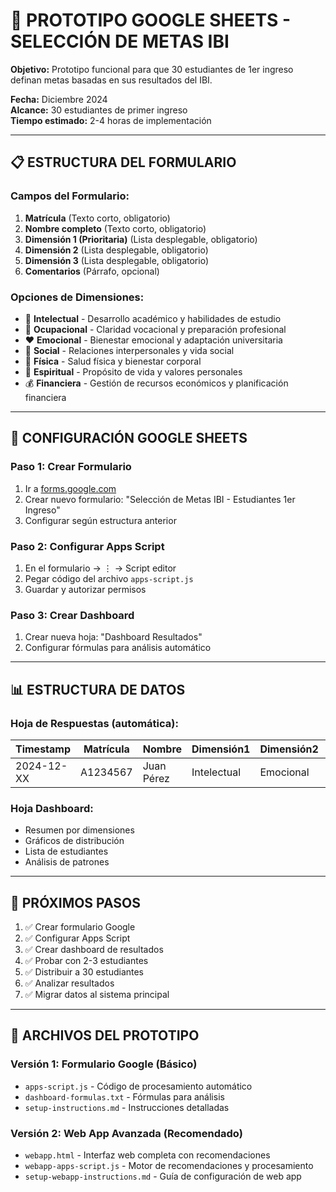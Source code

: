 # 🎯 PROTOTIPO GOOGLE SHEETS - SELECCIÓN DE METAS IBI

**Objetivo:** Prototipo funcional para que 30 estudiantes de 1er ingreso definan metas basadas en sus resultados del IBI.

**Fecha:** Diciembre 2024  
**Alcance:** 30 estudiantes de primer ingreso  
**Tiempo estimado:** 2-4 horas de implementación

---

## 📋 ESTRUCTURA DEL FORMULARIO

### **Campos del Formulario:**
1. **Matrícula** (Texto corto, obligatorio)
2. **Nombre completo** (Texto corto, obligatorio)  
3. **Dimensión 1 (Prioritaria)** (Lista desplegable, obligatorio)
4. **Dimensión 2** (Lista desplegable, obligatorio)
5. **Dimensión 3** (Lista desplegable, obligatorio)
6. **Comentarios** (Párrafo, opcional)

### **Opciones de Dimensiones:**
- 🧠 **Intelectual** - Desarrollo académico y habilidades de estudio
- 💼 **Ocupacional** - Claridad vocacional y preparación profesional  
- ❤️ **Emocional** - Bienestar emocional y adaptación universitaria
- 👥 **Social** - Relaciones interpersonales y vida social
- 💪 **Física** - Salud física y bienestar corporal
- 🙏 **Espiritual** - Propósito de vida y valores personales
- 💰 **Financiera** - Gestión de recursos económicos y planificación financiera

---

## 🔧 CONFIGURACIÓN GOOGLE SHEETS

### **Paso 1: Crear Formulario**
1. Ir a [forms.google.com](https://forms.google.com)
2. Crear nuevo formulario: "Selección de Metas IBI - Estudiantes 1er Ingreso"
3. Configurar según estructura anterior

### **Paso 2: Configurar Apps Script**
1. En el formulario → ⋮ → Script editor
2. Pegar código del archivo `apps-script.js`
3. Guardar y autorizar permisos

### **Paso 3: Crear Dashboard**
1. Crear nueva hoja: "Dashboard Resultados"
2. Configurar fórmulas para análisis automático

---

## 📊 ESTRUCTURA DE DATOS

### **Hoja de Respuestas (automática):**
| Timestamp | Matrícula | Nombre | Dimensión1 | Dimensión2 | Dimensión3 | Comentarios |
|-----------|-----------|--------|------------|------------|------------|-------------|
| 2024-12-XX | A1234567 | Juan Pérez | Intelectual | Emocional | Social | ... |

### **Hoja Dashboard:**
- Resumen por dimensiones
- Gráficos de distribución
- Lista de estudiantes
- Análisis de patrones

---

## 🚀 PRÓXIMOS PASOS

1. ✅ Crear formulario Google
2. ✅ Configurar Apps Script  
3. ✅ Crear dashboard de resultados
4. ✅ Probar con 2-3 estudiantes
5. ✅ Distribuir a 30 estudiantes
6. ✅ Analizar resultados
7. ✅ Migrar datos al sistema principal

---

## 📁 ARCHIVOS DEL PROTOTIPO

### **Versión 1: Formulario Google (Básico)**
- `apps-script.js` - Código de procesamiento automático
- `dashboard-formulas.txt` - Fórmulas para análisis
- `setup-instructions.md` - Instrucciones detalladas

### **Versión 2: Web App Avanzada (Recomendado)**
- `webapp.html` - Interfaz web completa con recomendaciones
- `webapp-apps-script.js` - Motor de recomendaciones y procesamiento
- `setup-webapp-instructions.md` - Guía de configuración de web app
